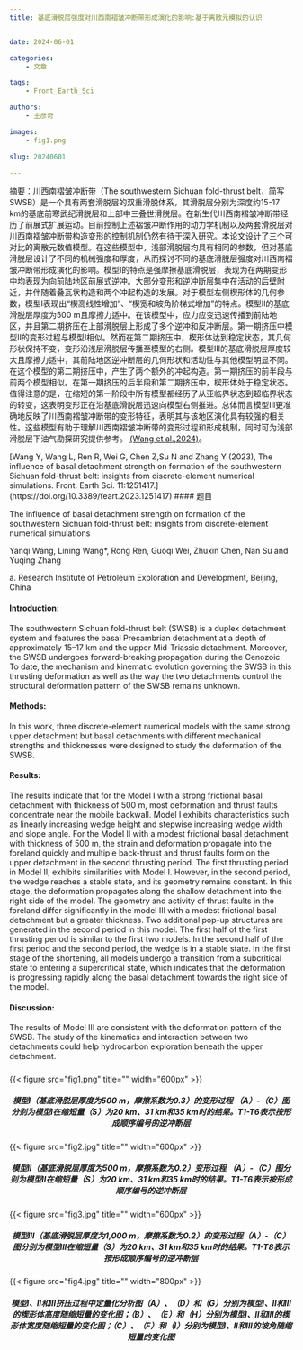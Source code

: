 ```yaml
---
title: 基底滑脱层强度对川西南褶皱冲断带形成演化的影响:基于离散元模拟的认识


date: 2024-06-01

categories:
    - 文章

tags:
    - Front_Earth_Sci

authors:
    - 王彦奇

images:
    - fig1.png

slug: 20240601

---
```


摘要：川西南褶皱冲断带（The southwestern Sichuan fold-thrust belt，简写SWSB）是一个具有两套滑脱层的双重滑脱体系，其滑脱层分别为深度约15-17 km的基底前寒武纪滑脱层和上部中三叠世滑脱层。在新生代川西南褶皱冲断带经历了前展式扩展运动。目前控制上述褶皱冲断作用的动力学机制以及两套滑脱层对川西南褶皱冲断带构造变形的控制机制仍然有待于深入研究。本论文设计了三个可对比的离散元数值模型。在这些模型中，浅部滑脱层均具有相同的参数，但对基底滑脱层设计了不同的机械强度和厚度，从而探讨不同的基底滑脱层强度对川西南褶皱冲断带形成演化的影响。模型I的特点是强摩擦基底滑脱层，表现为在两期变形中均表现为向前陆地区前展式逆冲。大部分变形和逆冲断层集中在活动的后壁附近，并伴随着叠瓦状构造和两个冲起构造的发展。对于模型左侧楔形体的几何参数，模型I表现出“楔高线性增加”、“楔宽和坡角阶梯式增加”的特点。模型II的基底滑脱层厚度为500 m且摩擦力适中。在该模型中，应力应变迅速传播到前陆地区，并且第二期挤压在上部滑脱层上形成了多个逆冲和反冲断层。第一期挤压中模型II的变形过程与模型I相似。然而在第二期挤压中，楔形体达到稳定状态，其几何形状保持不变，变形沿浅层滑脱层传播至模型的右侧。模型III的基底滑脱层厚度较大且摩擦力适中，其前陆地区逆冲断层的几何形状和活动性与其他模型明显不同。在这个模型的第二期挤压中，产生了两个额外的冲起构造。第一期挤压的前半段与前两个模型相似。在第一期挤压的后半段和第二期挤压中，楔形体处于稳定状态。值得注意的是，在缩短的第一阶段中所有模型都经历了从亚临界状态到超临界状态的转变，这表明变形正在沿基底滑脱层迅速向模型右侧推进。总体而言模型III更准确地反映了川西南褶皱冲断带的变形特征，表明其与该地区演化具有较强的相关性。这些模型有助于理解川西南褶皱冲断带的变形过程和形成机制，同时可为浅部滑脱层下油气勘探研究提供参考。 [(Wang et al.,2024)](#refer-wang2024)。



<div id="refer-wang2024"></div>[Wang Y, Wang L, Ren R, Wei G, Chen Z,Su N and Zhang Y (2023), The influence of basal detachment strength on formation of the southwestern Sichuan fold-thrust belt: insights from discrete-element numerical simulations. Front. Earth Sci. 11:1251417.](https://doi.org/10.3389/feart.2023.1251417)
#### 题目

The influence of basal detachment strength on formation of the southwestern Sichuan fold-thrust belt: insights from discrete-element numerical simulations

Yanqi Wang, Lining Wang*, Rong Ren, Guoqi Wei, Zhuxin Chen, Nan Su and Yuqing Zhang

a. Research Institute of Petroleum Exploration and Development, Beijing, China


#### Introduction: 
The southwestern Sichuan fold-thrust belt (SWSB) is a duplex detachment system and features the basal Precambrian detachment at a depth of approximately 15–17 km and the upper Mid-Triassic detachment. Moreover, the SWSB undergoes forward-breaking propagation during the Cenozoic. To date, the mechanism and kinematic evolution governing the SWSB in this thrusting deformation as well as the way the two detachments control the structural deformation pattern of the SWSB remains unknown.

#### Methods: 
In this work, three discrete-element numerical models with the same strong upper detachment but basal detachments with different mechanical strengths and thicknesses were designed to study the deformation of the SWSB.

#### Results: 
The results indicate that for the Model I with a strong frictional basal detachment with thickness of 500 m, most deformation and thrust faults concentrate near the mobile backwall. Model I exhibits characteristics such as linearly increasing wedge height and stepwise increasing wedge width and slope angle. For the Model II with a modest frictional basal detachment with thickness of 500 m, the strain and deformation propagate into the foreland quickly and multiple back-thrust and thrust faults form on the upper detachment in the second thrusting period. The first thrusting period in Model II, exhibits similarities with Model I. However, in the second period, the wedge reaches a stable state, and its geometry remains constant. In this stage, the deformation propagates along the shallow detachment into the right side of the model. The geometry and activity of thrust faults in the foreland differ significantly in the model III with a modest frictional basal detachment but a greater thickness. Two additional pop-up structures are generated in the second period in this model. The first half of the first thrusting period is similar to the first two models. In the second half of the first period and the second period, the wedge is in a stable state. In the first stage of the shortening, all models undergo a transition from a subcritical state to entering a supercritical state, which indicates that the deformation is progressing rapidly along the basal detachment towards the right side of the model.

#### Discussion: 
The results of Model III are consistent with the deformation pattern of the SWSB. The study of the kinematics and interaction between two detachments could help hydrocarbon exploration beneath the upper detachment.


<h5> </h5>
{{< figure src="fig1.png" title="" width="600px" >}}
<center><h5> 模型I（基底滑脱层厚度为500 m，摩擦系数为0.3）的变形过程
（A）-（C）图分别为模型I在缩短量（S）为20 km、31 km和35 km时的结果。T1-T6表示按形成顺序编号的逆冲断层 </h5></center>

<h5> </h5>
{{< figure src="fig2.jpg" title="" width="600px" >}}
<center><h5> 模型II（基底滑脱层厚度为500 m，摩擦系数为0.2）变形过程
（A）-（C）图分别为模型II在缩短量（S）为20 km、31 km和35 km时的结果。T1-T6表示按形成顺序编号的逆冲断层 </h5></center>

<h5> </h5>
{{< figure src="fig3.jpg" title="" width="600px" >}}
<center><h5> 模型III（基底滑脱层厚度为1,000 m，摩擦系数为0.2）的变形过程（A）-（C）图分别为模型III在缩短量（S）为20 km、31 km和35 km时的结果。T1-T8表示按形成顺序编号的逆冲断层 </h5></center>

<h5> </h5>
{{< figure src="fig4.jpg" title="" width="800px" >}}
<center><h5> 模型I、II和III挤压过程中定量化分析图（A）、（D）和（G）分别为模型I、II和III的楔形体高度随缩短量的变化图；（B）、（E）和（H）分别为模型I、II和III的楔形体宽度随缩短量的变化图；（C）、（F）和（I）分别为模型I、II和III的坡角随缩短量的变化图 </h5></center>


